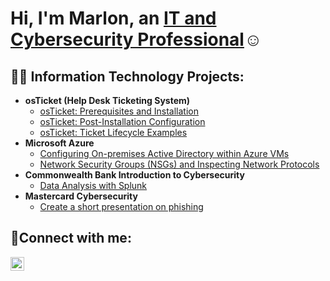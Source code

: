 <h1>Hi, I'm Marlon, an <a href="https://linkedin.com/in/marlonsmikle">IT and Cybersecurity Professional</a>☺</h1>

<h2>👨‍💻 Information Technology Projects:</h2>

- <b>osTicket (Help Desk Ticketing System)</b>
  - [osTicket: Prerequisites and Installation](https://github.com/marlons9/osticket-prereqs)
  - [osTicket: Post-Installation Configuration](https://github.com/marlons9/post-install-config)
  - [osTicket: Ticket Lifecycle Examples](https://github.com/marlons9/ticket-lifecycle)
- <b>Microsoft Azure</b>
  - [Configuring On-premises Active Directory within Azure VMs](https://github.com/marlons9/configure-ad)
  - [Network Security Groups (NSGs) and Inspecting Network Protocols](https://github.com/marlons9/azure-network-protocols)
- <b>Commonwealth Bank Introduction to Cybersecurity</b>
  - [Data Analysis with Splunk](https://github.com/marlons9/splunk)
- <b>Mastercard Cybersecurity</b>
  - [Create a short presentation on phishing](https://github.com/marlons9/phishing)

<h2>🤳Connect with me:</h2>



[<img align="left" alt="Josh | LinkedIn" width="22px" src="https://cdn.jsdelivr.net/npm/simple-icons@v3/icons/linkedin.svg" />][linkedin]


[linkedin]: https://linkedin.com/in/marlonsmikle
